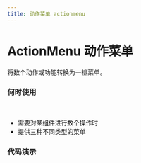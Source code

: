 ```yaml
---
title: 动作菜单 actionmenu
---
```


# ActionMenu 动作菜单
将数个动作或功能转换为一排菜单。

### 何时使用 
&nbsp;
- 需要对某组件进行数个操作时
- 提供三种不同类型的菜单
### 代码演示
&nbsp;

<ClientOnly>
<template>
<code-box>
<template slot="demo">
  <action-menu :config="config" />
</template>
<template slot="title">

## 基本使用

</template>
<template slot="desc">

基本的用法，将数个功能转换为按钮块，通过 `config` 配置按钮块各项属性

</template>
<template slot="code">

``` html
<template slot="demo">
  <action-menu :config="config" />
</template>
```
``` js
export default {
  data () {
    config: [
      { label: '搜索', icon: 'search', data: { action: 'search' } },
      { label: '重置', icon: 'redo', data: { action: 'reset' } },
      [
        { icon: 'plus', label: '新增', data: { action: 'create' } },
        { icon: 'edit', label: '编辑', data: { action: 'update' } }
      ]
    ]
  }
}
```
</template>
</code-box>
&nbsp;
<code-box>
<template slot="demo">
  <action-menu :config="config" :compact="true" />
</template>
<template slot="title">

## 紧凑型

</template>
<template slot="desc">

空间不足时的解决方案，使用`compact`设置紧凑型

</template>
<template slot="code">

``` html
<template slot="demo">
  <action-menu :config="config" :compact="true" />
</template>
```
``` js
export default {
  data () {
    config: [
      { label: '搜索', icon: 'search', data: { action: 'search' } },
      { label: '重置', icon: 'redo', data: { action: 'reset' } },
      [
        { icon: 'plus', label: '新增', data: { action: 'create' } },
        { icon: 'edit', label: '编辑', data: { action: 'update' } }
      ]
    ]
  }
}
```
</template>
</code-box>
&nbsp;
<code-box>
<template slot="demo">
  <action-menu :config="tableConfig" type="link" />
  <action-menu :config="tableConfig" :divider="false" type="link" style="width:50px" />
</template>
<template slot="title">

## 分割线

</template>
<template slot="desc">

可以通过 `divider` 控制是否显示分割线

</template>
<template slot="code">

``` html
<template slot="demo">
  <action-menu :config="tableConfig" type="link" />
  <a-config-provider :autoInsertSpaceInButton="false">
    <action-menu :config="tableConfig" :divider="false" type="link" />
  </a-config-provider>
</template>
```
``` js
export default {
  data () {
    tableConfig: [
        { label: '详情', data: { action: 'info' } },
        { label: '删除', data: { action: 'delete' } },
        [
          { icon: 'plus', label: '新增', data: { action: 'create' } },
          { icon: 'edit', label: '编辑', data: { action: 'update' } }
        ]
      ],
  }
}
```
</template>
</code-box>
&nbsp;
<code-box>
<template slot="demo">
  <action-menu :config="config" @action="_action" />
</template>
<template slot="title">

## 组件回调事件

</template>
<template slot="desc">

捕获组件传来的 `action` 事件

</template>
<template slot="code">

``` html
<template slot="demo">
  <action-menu :config="config" @action="_action" />
</template>
```
``` js
export default {
  data () {
    config: [
        { label: '搜索', icon: 'search', data: { action: 'search', data: 'This is a message of search' } },
        { label: '重置', icon: 'redo', data: { action: 'reset', data: 'This is a message of reset' } },
        [
          { icon: 'plus', label: '新增', data: { action: 'create', data: 'This is a message of create' } },
          { icon: 'edit', label: '编辑', data: { action: 'update', data: 'This is a message of update' } }
        ]
      ]
  },
  methods: {
    /**
     * ---
     * @param {String} action 动作
     * @param {Object} data 数据
     * ---
     */
    _action({ data, action }) {
      console.log('data:', data)
      console.log('action:', action)
    }
  }
}
```
</template>
</code-box>
&nbsp;
<code-box>
<template slot="demo">
  <a-table :columns="columns" :dataSource="data" :pagination="false">
    <a slot="name" slot-scope="text" href="javascript:;">{{text}}</a>
  </a-table>
</template>
<template slot="title">

## 适应表格内空间的菜单

</template>
<template slot="desc">

表格中的使用场景

</template>

<template slot="code">

``` html
<template slot="demo">
  <a-table :columns="columns" :dataSource="data" :pagination="false">
    <a slot="name" slot-scope="text" href="javascript:;">{{text}}</a>
  </a-table>
</template>
```
``` js
export default {
  data () {
    return {
      tableConfig: [
        { label: '详情', data: { action: 'info' } },
        { label: '删除', data: { action: 'delete' } },
        [
          { icon: 'plus', label: '新增', data: { action: 'create' } },
          { icon: 'edit', label: '编辑', data: { action: 'update' } }
        ]
      ],
      columns: [
        {
          title: '姓名',
          dataIndex: 'name',
        },
        {
          title: '年龄',
          dataIndex: 'age',
        },
        {
          title: '活动范围',
          dataIndex: 'address',
        },
        {
          width: 180,
          title: '操作',
          customRender: (text, data) => {
            return (
              <action-menu type="link" config={this.tableConfig} />
            )
          }
        }
      ],
      data: [
        {
          key: '1',
          name: '莲',
          age: 17,
          address: '秀尽学园'
        },
        {
          key: '2',
          name: '祐介',
          age: 18,
          address: '公立洸星高校'
        },
        {
          key: '3',
          name: '武见',
          age: 26,
          address: '四轩茶屋'
        },
      ]
    }
  }
}
```
</template>
</code-box>
</template>
</ClientOnly>
<api-box>
<template slot="desc">

### API
#### props

参数 | 说明 | 类型 | 默认值
--|--|--|--
[config](#基本使用) | 动作菜单的配置数组 | array | ------
[compact](#紧凑型) | 是否为紧凑型 | boolean | false
[divider](#分割线) | 是否含有分割线 | boolean | true
[type](#适应表格内空间的菜单) | 设置按钮的类型 | string | default

#### events

名称 | 说明 | 回调参数 
--|--|--
[action](#事件) | 点击按钮后回调事件 | function({ action, data })

#### config 配置项示例

参数 | 说明 | 类型 | 默认值
--|--|--|--
label | 按钮名称 | string | ------
buttonProps | 按钮 props | [buttonProps](https://www.antdv.com/components/button) | ------
data | 可以填入按钮对应的动作类型和要传递的数据 | object | ------

</template>
</api-box>

<script>
export default {
  data () {
    return {
      config: [
        { label: '搜索', icon: 'search', data: { action: 'search', data: 'This is a message of search' } },
        { label: '重置', icon: 'redo', data: { action: 'reset', data: 'This is a message of reset' } },
        [
          { icon: 'plus', label: '新增', data: { action: 'create', data: 'This is a message of create' } },
          { icon: 'edit', label: '编辑', data: { action: 'update', data: 'This is a message of update' } }
        ]
      ],
      tableConfig: [
        { label: '详情', data: { action: 'info' } },
        { label: '删除', data: { action: 'delete' } },
        [
          { icon: 'plus', label: '新增', data: { action: 'create' } },
          { icon: 'edit', label: '编辑', data: { action: 'update' } }
        ]
      ],
      columns: [
        {
          title: '姓名',
          dataIndex: 'name',
        },
        {
          title: '年龄',
          dataIndex: 'age',
        },
        {
          title: '活动范围',
          dataIndex: 'address',
        },
        {
          width: 178,
          title: '操作',
          customRender: (text, data) => {
            return (
              <action-menu type="link" config={this.tableConfig} />
            )
          }
        }
      ],
      data: [
        {
          key: '1',
          name: '莲',
          age: 17,
          address: '秀尽学园'
        },
        {
          key: '2',
          name: '祐介',
          age: 18,
          address: '公立洸星高校'
        },
        {
          key: '3',
          name: '武见',
          age: 26,
          address: '四轩茶屋'
        },
      ]
    }
  },
  methods: {
    _action({ data, action }) {
      console.log('data:', data)
      console.log('action:', action)
    }
  }
}
</script>
<style>
  .bmr{
    margin-right: 8px!important;
  }
</style>